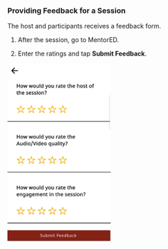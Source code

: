 ### Providing Feedback for a Session
The host and participants receives a feedback form.
1.  After the session, go to MentorED.

2. Enter the ratings and tap **Submit Feedback**.

![participant feedback form](media/participant-feedback-form.PNG)





